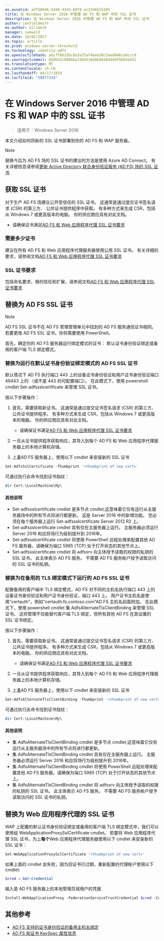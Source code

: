 ```yaml
---
ms.assetid: a3f50046-5d48-43d3-b0f8-ac2346b15285
title: 在 Windows Server 2016 中管理 AD FS 和 WAP 中的 SSL 证书
description: 在 Windows Server 2016 中管理 AD FS 和 WAP 中的 SSL 证书
author: jenfieldmsft
ms.author: billmath
manager: samueld
ms.date: 10/02/2017
ms.topic: article
ms.prod: windows-server-threshold
ms.technology: identity-adfs
ms.openlocfilehash: abcff8632bc8a3a75af4eee30c3aed046ca0ccc9
ms.sourcegitcommit: 0d0b32c8986ba7db9536e0b8648d4ddf9b03e452
ms.translationtype: MT
ms.contentlocale: zh-CN
ms.lasthandoff: 04/17/2019
ms.locfileid: "59877338"
---
```

# <a name="managing-ssl-certificates-in-ad-fs-and-wap-in-windows-server-2016"></a>在 Windows Server 2016 中管理 AD FS 和 WAP 中的 SSL 证书

>适用于：Windows Server 2016

本文介绍如何将新的 SSL 证书部署到你的 AD FS 和 WAP 服务器。

>[!NOTE]
>替换今后为 AD FS 场的 SSL 证书的建议的方法是使用 Azure AD Connect。  有关详细信息请参阅[更新 Active Directory 联合身份验证服务 (AD FS) 场的 SSL 证书](https://docs.microsoft.com/azure/active-directory/connect/active-directory-aadconnectfed-ssl-update)

## <a name="obtaining-your-ssl-certificates"></a>获取 SSL 证书
对于生产 AD FS 场建议公开受信任的 SSL 证书。 这通常是通过提交证书签名请求 (CSR) 的第三方、 公共证书提供程序中获取。 有多种方式来生成 CSR，包括从 Windows 7 或更高版本的电脑。 你的供应商应具有对此文档。

- 请确保证书满足[AD FS 和 Web 应用程序代理 SSL 证书要求](https://technet.microsoft.com/windows-server-docs/identity/ad-fs/overview/AD-FS-2016-Requirements#BKMK_1)

### <a name="how-many-certificates-are-needed"></a>需要多少证书
建议在所有 AD FS 和 Web 应用程序代理服务器使用公用 SSL 证书。 有关详细的要求，请参阅文档[AD FS 和 Web 应用程序代理 SSL 证书要求](https://technet.microsoft.com/windows-server-docs/identity/ad-fs/overview/AD-FS-2016-Requirements#BKMK_1)

### <a name="ssl-certificate-requirements"></a>SSL 证书要求
包括命名要求，根的信任和扩展，请参阅文档[AD FS 和 Web 应用程序代理 SSL 证书要求](https://technet.microsoft.com/windows-server-docs/identity/ad-fs/overview/AD-FS-2016-Requirements#BKMK_1)

## <a name="replacing-the-ssl-certificate-for-ad-fs"></a>替换为 AD FS SSL 证书
> [!NOTE]
> AD FS SSL 证书不在 AD FS 管理管理单元中找到的 AD FS 服务通信证书相同。 若要更改 AD FS SSL 证书，你将需要使用 PowerShell。

首先，确定你的 AD FS 服务器运行绑定模式的证书： 默认证书身份验证绑定或备用的客户端 TLS 绑定模式。

### <a name="replacing-the-ssl-certificate-for-ad-fs-running-in-default-certificate-authentication-binding-mode"></a>替换为运行在默认证书身份验证绑定模式的 AD FS SSL 证书
默认情况下 AD FS 执行端口 443 上的设备证书身份验证和用户证书身份验证端口 49443 上的 （或不是 443 的可配置端口）。
在此模式下，使用 powershell cmdlet Set-adfssslcertificate 来管理 SSL 证书。

按以下步骤操作：

1. 首先，需要获取新证书。 这通常是通过提交证书签名请求 (CSR) 的第三方、 公共证书提供程序。 有多种方式来生成 CSR，包括从 Windows 7 或更高版本的电脑。 你的供应商应具有对此文档。

    * 请确保证书满足[AD FS 和 Web 应用程序代理 SSL 证书要求](https://technet.microsoft.com/windows-server-docs/identity/ad-fs/overview/AD-FS-2016-Requirements#BKMK_1)

1. 一旦从证书提供程序获取响应，其导入到每个 AD FS 和 Web 应用程序代理服务器上的本地计算机存储。

1. 上**主**AD FS 服务器上，使用以下 cmdlet 来安装新的 SSL 证书

```powershell
Set-AdfsSslCertificate -Thumbprint '<thumbprint of new cert>'
```

可通过执行此命令找到证书指纹：

```powershell
dir Cert:\LocalMachine\My\
```

#### <a name="additional-notes"></a>其他说明

* Set-adfssslcertificate cmdlet 是多节点 cmdlet;这意味着它仅有运行从主服务器场中的所有节点将进行都更新。 这是 Server 2016 中的新增功能。 您必须在每个服务器上运行 Set-adfssslcertificate Server 2012 R2 上。
* Set-adfssslcertificate cmdlet 具有仅在主服务器上运行。 主服务器必须运行 Server 2016 和应将场行为级别提升到 2016年。
* Set-adfssslcertificate cmdlet 将使用 PowerShell 远程处理来配置其他 AD FS 服务器，请确保为端口 5985 (TCP) 处于打开状态的其他节点上。
* Set-adfssslcertificate cmdlet 将 adfssrv 向主体授予读取的权限的私钥的 SSL 证书。 此主体表示 AD FS 服务。 不需要 AD FS 服务帐户授予读取访问的 SSL 证书的私钥。

### <a name="replacing-the-ssl-certificate-for-ad-fs-running-in-alternate-tls-binding-mode"></a>替换为在备用的 TLS 绑定模式下运行的 AD FS SSL 证书
配置备用的客户端中 TLS 绑定模式，AD FS 对不同的主机名执行端口 443 上的设备证书身份验证和用户证书身份验证，端口 443 上。 用户证书主机名是使用"certauth"，例如"certauth.fs.contoso.com"AD FS 主机名前面附加。
在此模式下，使用 powershell cmdlet 集 AdfsAlternateTlsClientBinding 来管理 SSL 证书。 这将管理不仅能替代客户端 TLS 绑定，但所有其他 AD FS 在其设置的 SSL 证书绑定。

按以下步骤操作：

1. 首先，需要获取新证书。 这通常是通过提交证书签名请求 (CSR) 的第三方、 公共证书提供程序。 有多种方式来生成 CSR，包括从 Windows 7 或更高版本的电脑。 你的供应商应具有对此文档。

    * 请确保证书满足[AD FS 和 Web 应用程序代理 SSL 证书要求](https://technet.microsoft.com/windows-server-docs/identity/ad-fs/overview/AD-FS-2016-Requirements#BKMK_1)

1. 一旦从证书提供程序获取响应，其导入到每个 AD FS 和 Web 应用程序代理服务器上的本地计算机存储。

1. 上**主**AD FS 服务器上，使用以下 cmdlet 来安装新的 SSL 证书

```powershell
Set-AdfsAlternateTlsClientBinding -Thumbprint '<thumbprint of new cert>'
```

可通过执行此命令找到证书指纹：

```powershell
dir Cert:\LocalMachine\My\
```

#### <a name="additional-notes"></a>其他说明

* 集 AdfsAlternateTlsClientBinding cmdlet 是多节点 cmdlet;这意味着它仅有运行从主服务器场中的所有节点将进行都更新。
* 集 AdfsAlternateTlsClientBinding cmdlet 具有仅在主服务器上运行。 主服务器必须运行 Server 2016 和应将场行为级别提升到 2016年。
* 集 AdfsAlternateTlsClientBinding cmdlet 将使用 PowerShell 远程处理来配置其他 AD FS 服务器，请确保为端口 5985 (TCP) 处于打开状态的其他节点上。
* 集 AdfsAlternateTlsClientBinding cmdlet 将 adfssrv 向主体授予读取的权限的私钥的 SSL 证书。 此主体表示 AD FS 服务。 不需要 AD FS 服务帐户授予读取访问的 SSL 证书的私钥。

## <a name="replacing-the-ssl-certificate-for-the-web-application-proxy"></a>替换为 Web 应用程序代理的 SSL 证书
WAP 上配置的默认证书身份验证绑定或备用的客户端 TLS 绑定模式中，我们可以使用组 WebApplicationProxySslCertificate cmdlet。
若要将 Web 应用程序代理 SSL 证书，为上**每个**Web 应用程序代理服务器使用以下 cmdlet 来安装新的 SSL 证书：

```powershell
Set-WebApplicationProxySslCertificate '<thumbprint of new cert>'
```

如果上面的 cmdlet 会失败，因为旧证书已过期，重新配置的代理帐户使用以下 cmdlet:

```powershell
$cred = Get-Credential
```

输入是 AD FS 服务器上的本地管理员域用户的凭据

```powershell
Install-WebApplicationProxy -FederationServiceTrustCredential $cred -CertificateThumbprint '<thumbprint of new cert>' -FederationServiceName 'fs.contoso.com'
```

## <a name="additional-references"></a>其他参考  
* [AD FS 支持的证书身份验证的备用主机名绑定](../operations/AD-FS-support-for-alternate-hostname-binding-for-certificate-authentication.md)
* [AD FS 和证书 KeySpec 属性信息](../technical-reference/AD-FS-and-KeySpec-Property.md)
